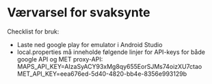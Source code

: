# Værvarsel for svaksynte

Checklist for bruk: </br>
- Laste ned google play for emulator i Android Studio </br>
- local.properties må inneholde følgende linjer for API-keys for både google API og MET proxy-API:
MAPS_API_KEY=AIzaSyACY93xMg8qy655EorSJMs74oizXU7ctao </br>
MET_API_KEY=eea676ed-5d40-4820-bb4e-8356e993129b

